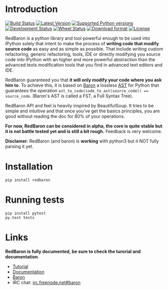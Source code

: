 Introduction
============

[![Build Status](https://travis-ci.org/Psycojoker/redbaron.svg?branch=master)](https://travis-ci.org/Psycojoker/redbaron) [![Latest Version](https://pypip.in/version/redbaron/badge.svg)](https://pypi.python.org/pypi/redbaron/) [![Supported Python versions](https://pypip.in/py_versions/redbaron/badge.svg)](https://pypi.python.org/pypi/redbaron/) [![Development Status](https://pypip.in/status/redbaron/badge.svg)](https://pypi.python.org/pypi/redbaron/) [![Wheel Status](https://pypip.in/wheel/redbaron/badge.svg)](https://pypi.python.org/pypi/redbaron/) [![Download format](https://pypip.in/format/redbaron/badge.svg)](https://pypi.python.org/pypi/redbaron/) [![License](https://pypip.in/license/redbaron/badge.svg)](https://pypi.python.org/pypi/redbaron/)

RedBaron is a python library and tool powerful enough to be used into IPython
solely that intent to make the process of **writing code that modify source
code** as easy and as simple as possible. That include writing custom
refactoring, generic refactoring, tools, IDE or directly modifying you source
code into IPython with an higher and more powerful abstraction than the
advanced texts modification tools that you find in advanced text editors and
IDE.

RedBaron guaranteed you that **it will only modify your code where you ask him
to**. To achieve this, it is based on [Baron](https://github.com/Psycojoker/baron)
a lossless [AST](https://en.wikipedia.org/wiki/Abstract_syntax_tree) for
Python that guarantees the operation <code>ast_to_code(code_to_ast(source_code)) == source_code</code>.
(Baron's AST is called a FST, a Full Syntax Tree).

RedBaron API and feel is heavily inspired by BeautifulSoup. It tries to be
simple and intuitive and that once you've get the basics principles, you are
good without reading the doc for 80% of your operations.

**For now, RedBaron can be considered in alpha, the core is quite stable but it
is not battle tested yet and is still a bit rough.** Feedback is very welcome.

**Disclamer**: RedBaron (and baron) is **working** with python3 but it NOT fully parsing it yet.

Installation
============

    pip install redbaron

Running tests
=============

    pip install pytest
    py.test tests

Links
=====

**RedBaron is fully documented, be sure to check the turorial and documentation**.

* [Tutorial](https://redbaron.readthedocs.org/en/latest/tuto.html)
* [Documentation](https://redbaron.readthedocs.org)
* [Baron](https://github.com/Psycojoker/baron)
* IRC chat: [irc.freenode.net#baron](https://webchat.freenode.net/?channels=%23baron)
